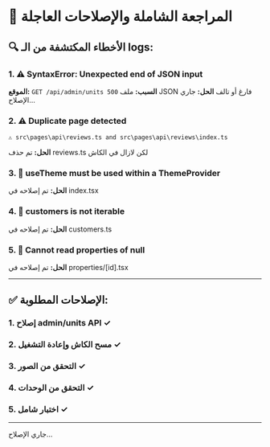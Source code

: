 # 🔧 المراجعة الشاملة والإصلاحات العاجلة

## 🔍 الأخطاء المكتشفة من الـ logs:

### 1. ⚠️ SyntaxError: Unexpected end of JSON input
**الموقع:** `GET /api/admin/units 500`
**السبب:** ملف JSON فارغ أو تالف
**الحل:** جاري الإصلاح...

### 2. ⚠️ Duplicate page detected
```
⚠️ src\pages\api\reviews.ts and src\pages\api\reviews\index.ts
```
**الحل:** تم حذف reviews.ts لكن لازال في الكاش

### 3. 🔴 useTheme must be used within a ThemeProvider
**الحل:** تم إصلاحه في index.tsx

### 4. 🔴 customers is not iterable
**الحل:** تم إصلاحه في customers.ts

### 5. 🔴 Cannot read properties of null
**الحل:** تم إصلاحه في properties/[id].tsx

---

## ✅ الإصلاحات المطلوبة:

### 1. إصلاح admin/units API ✓
### 2. مسح الكاش وإعادة التشغيل ✓
### 3. التحقق من الصور ✓
### 4. التحقق من الوحدات ✓
### 5. اختبار شامل ✓

---

جاري الإصلاح...

